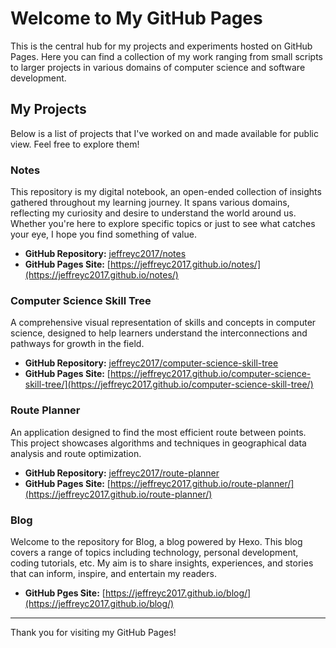 # Welcome to My GitHub Pages

This is the central hub for my projects and experiments hosted on GitHub Pages. Here you can find a collection of my work ranging from small scripts to larger projects in various domains of computer science and software development.

## My Projects

Below is a list of projects that I've worked on and made available for public view. Feel free to explore them!

### Notes

This repository is my digital notebook, an open-ended collection of insights gathered throughout my learning journey. It spans various domains, reflecting my curiosity and desire to understand the world around us. Whether you're here to explore specific topics or just to see what catches your eye, I hope you find something of value.

- **GitHub Repository:** [jeffreyc2017/notes](https://github.com/jeffreyc2017/notes)
- **GitHub Pages Site:** [https://jeffreyc2017.github.io/notes/](https://jeffreyc2017.github.io/notes/)

### Computer Science Skill Tree

A comprehensive visual representation of skills and concepts in computer science, designed to help learners understand the interconnections and pathways for growth in the field.

- **GitHub Repository:** [jeffreyc2017/computer-science-skill-tree](https://github.com/jeffreyc2017/computer-science-skill-tree)
- **GitHub Pages Site:** [https://jeffreyc2017.github.io/computer-science-skill-tree/](https://jeffreyc2017.github.io/computer-science-skill-tree/)

### Route Planner

An application designed to find the most efficient route between points. This project showcases algorithms and techniques in geographical data analysis and route optimization.

- **GitHub Repository:** [jeffreyc2017/route-planner](https://github.com/jeffreyc2017/route-planner)
- **GitHub Pages Site:** [https://jeffreyc2017.github.io/route-planner/](https://jeffreyc2017.github.io/route-planner/)

### Blog

Welcome to the repository for Blog, a blog powered by Hexo. This blog covers a range of topics including technology, personal development, coding tutorials, etc. My aim is to share insights, experiences, and stories that can inform, inspire, and entertain my readers.

- **GitHub Pges Site:** [https://jeffreyc2017.github.io/blog/](https://jeffreyc2017.github.io/blog/)

---

Thank you for visiting my GitHub Pages!